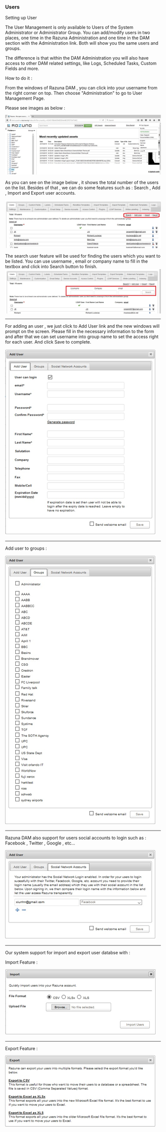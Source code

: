 ### Users

Setting up User

The User Management is only available to Users of the System Administrator or Administrator Group. You can add/modify users in two places, one time in the Razuna Administration and one time in the DAM section with the Administration link. Both will show you the same users and groups.

The difference is that within the DAM Administration you will also have access to other DAM related settings, like Logs, Scheduled Tasks, Custom Fields and more.

How to do it :

From the windows of Razuna DAM , you can click into your username from the right corner on top. Then choose "Administration" to go to User Management Page.

Please see images as below :

![](img/user_management.jpg)

As you can see on the image below , it shows the total number of the users on the list. Besides of that , we can do some features such as : Search , Add , Import and Export user accounts.

![](img/user_management_features.jpg)

The search user feature will be used for finding the users which you want to be listed. You can use username , email or company name to fill in the textbox and click into Search button to finish.
![](img/search_function.jpg)

___

For adding an user , we just click to Add User link and the new windows will prompt on the screen. Please fill in the necessary information to the form and after that we can set username into group name to set the access right for each user. And click Save to complete.

![](img/add_user_form.jpg)

___

Add user to groups :

![](img/add_user_to_group1.jpg)

___

Razuna DAM also support for users social accounts to login such as : Facebook , Twitter , Google , etc...

![](img/social_account.jpg)

___

Our system support for import and export user databse with :

Import Feature :

![](img/import_accounts.jpg)

___

Export Feature :

![](img/export_accounts.jpg)